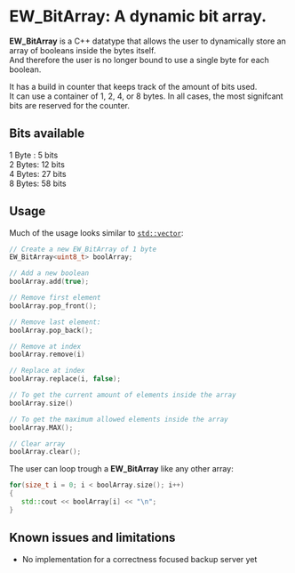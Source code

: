 # EW_BitArray: A dynamic bit array.

**EW_BitArray** is a C++ datatype that allows the user to dynamically store an array of booleans inside the bytes itself.  
And therefore the user is no longer bound to use a single byte for each boolean.  
  
It has a build in counter that keeps track of the amount of bits used.  
It can use a container of 1, 2, 4, or 8 bytes. In all cases, the most signifcant bits are reserved for the counter.
  
## Bits available
1 Byte : 5  bits  
2 Bytes: 12 bits  
4 Bytes: 27 bits  
8 Bytes: 58 bits

## Usage
Much of the usage looks similar to [`std::vector`](https://en.cppreference.com/w/cpp/container/vector):
```cpp
// Create a new EW_BitArray of 1 byte
EW_BitArray<uint8_t> boolArray;

// Add a new boolean
boolArray.add(true);

// Remove first element
boolArray.pop_front();

// Remove last element:
boolArray.pop_back();

// Remove at index
boolArray.remove(i)

// Replace at index
boolArray.replace(i, false);

// To get the current amount of elements inside the array
boolArray.size()

// To get the maximum allowed elements inside the array
boolArray.MAX();

// Clear array
boolArray.clear();
```
The user can loop trough a **EW_BitArray** like any other array:
```cpp
for(size_t i = 0; i < boolArray.size(); i++)
{
   std::cout << boolArray[i] << "\n";
}
```

## Known issues and limitations
- No implementation for a correctness focused backup server yet

